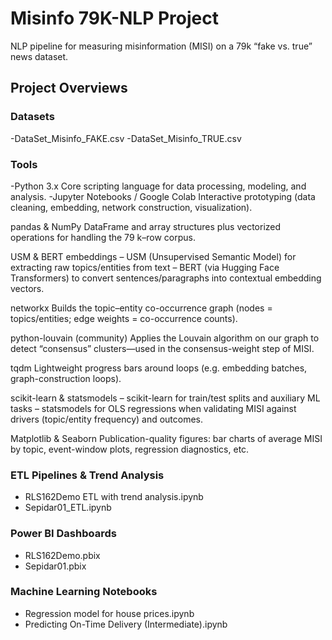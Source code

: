 # Misinfo 79K-NLP Project
NLP pipeline for measuring misinformation (MISI) on a 79k “fake vs. true” news dataset.
## Project Overviews
### Datasets
-DataSet_Misinfo_FAKE.csv
-DataSet_Misinfo_TRUE.csv
### Tools
-Python 3.x
Core scripting language for data processing, modeling, and analysis.
-Jupyter Notebooks / Google Colab
Interactive prototyping (data cleaning, embedding, network construction, visualization).

pandas & NumPy
DataFrame and array structures plus vectorized operations for handling the 79 k–row corpus.

USM & BERT embeddings
– USM (Unsupervised Semantic Model) for extracting raw topics/entities from text
– BERT (via Hugging Face Transformers) to convert sentences/paragraphs into contextual embedding vectors.

networkx
Builds the topic–entity co-occurrence graph (nodes = topics/entities; edge weights = co-occurrence counts).

python-louvain (community)
Applies the Louvain algorithm on our graph to detect “consensus” clusters—used in the consensus-weight step of MISI.

tqdm
Lightweight progress bars around loops (e.g. embedding batches, graph-construction loops).

scikit-learn & statsmodels
– scikit-learn for train/test splits and auxiliary ML tasks
– statsmodels for OLS regressions when validating MISI against drivers (topic/entity frequency) and outcomes.

Matplotlib & Seaborn
Publication-quality figures: bar charts of average MISI by topic, event-window plots, regression diagnostics, etc.
### ETL Pipelines & Trend Analysis
- RLS162Demo ETL with trend analysis.ipynb
- Sepidar01_ETL.ipynb
### Power BI Dashboards
- RLS162Demo.pbix
- Sepidar01.pbix
### Machine Learning Notebooks
- Regression model for house prices.ipynb
- Predicting On-Time Delivery (Intermediate).ipynb
